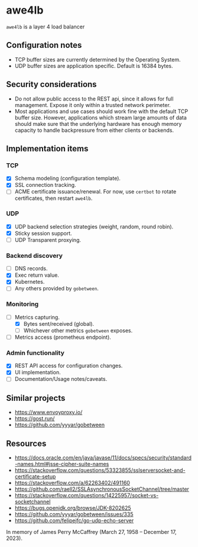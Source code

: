 # awe4lb

`awe4lb` is a layer 4 load balancer

## Configuration notes

- TCP buffer sizes are currently determined by the Operating System.
- UDP buffer sizes are application specific. Default is 16384 bytes.

## Security considerations

- Do not allow public access to the REST api, since it allows for full management. Expose it only within a trusted network perimeter.
- Most applications and use cases should work fine with the default TCP buffer size. However, applications which stream large amounts of data should make sure that the underlying hardware has enough memory capacity to handle backpressure from either clients or backends.

## Implementation items

### TCP

- [x] Schema modeling (configuration template).
- [x] SSL connection tracking.
- [ ] ACME certificate issuance/renewal. For now, use `certbot` to rotate certificates, then restart `awe4lb`.

### UDP

- [x] UDP backend selection strategies (weight, random, round robin).
- [x] Sticky session support.
- [ ] UDP Transparent proxying.

### Backend discovery

- [ ] DNS records.
- [x] Exec return value.
- [x] Kubernetes.
- [ ] Any others provided by `gobetween`.

### Monitoring

- [ ] Metrics capturing.
  - [x] Bytes sent/received (global).
  - [ ] Whichever other metrics `gobetween` exposes.
- [ ] Metrics access (prometheus endpoint).

### Admin functionality

- [x] REST API access for configuration changes.
- [x] UI implementation.
- [ ] Documentation/Usage notes/caveats.

## Similar projects

- https://www.envoyproxy.io/
- https://gost.run/
- https://github.com/yyyar/gobetween

## Resources

- https://docs.oracle.com/en/java/javase/11/docs/specs/security/standard-names.html#jsse-cipher-suite-names
- https://stackoverflow.com/questions/53323855/sslserversocket-and-certificate-setup
- https://stackoverflow.com/a/62263402/491160
- https://github.com/raell2/SSLAsynchronousSocketChannel/tree/master
- https://stackoverflow.com/questions/14225957/socket-vs-socketchannel
- https://bugs.openjdk.org/browse/JDK-8202625
- https://github.com/yyyar/gobetween/issues/335
- https://github.com/felipejfc/go-udp-echo-server

In memory of James Perry McCaffrey (March 27, 1958 – December 17, 2023).
